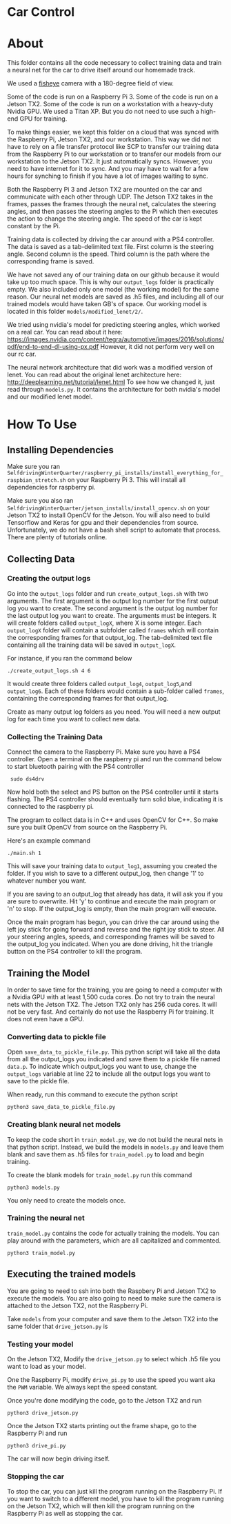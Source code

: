 # Car Control

# About
This folder contains all the code necessary to collect training data and train a neural net for the car to drive itself around our homemade track.

We used a [fisheye](https://www.amazon.com/gp/product/B01E8OWZM4/ref=oh_aui_detailpage_o01_s00?ie=UTF8&psc=1) camera with a 180-degree field of view.

Some of the code is run on a Raspberry Pi 3. Some of the code is run on a Jetson TX2. Some of the code is run on a workstation with a heavy-duty Nvidia GPU. We used a Titan XP. But you do not need to use such a high-end GPU for training.

To make things easier, we kept this folder on a cloud that was synced with the Raspberry Pi, Jetson TX2, and our workstation. This way we did not have to rely on a file transfer protocol like SCP to transfer our training data from the Raspberry Pi to our workstation or to transfer our models from our workstation to the Jetson TX2. It just automatically syncs. However, you need to have internet for it to sync. And you may have to wait for a few hours for synching to finish if you have a lot of images waiting to sync.

Both the Raspberry Pi 3 and Jetson TX2 are mounted on the car and communicate with each other through UDP. The Jetson TX2 takes in the frames, passes the frames through the neural net, calculates the steering angles, and then passes the steering angles to the Pi which then executes the action to change the steering angle. The speed of the car is kept constant by the Pi.

Training data is collected by driving the car around with a PS4 controller. The data is saved as a tab-delimited text file. First column is the steering angle. Second column is the speed. Third column is the path where the corresponding frame is saved.

We have not saved any of our training data on our github because it would take up too much space. This is why our `output_logs` folder is practically empty. We also included only one model (the working model) for the same reason. Our neural net models are saved as .h5 files, and including all of our trained models would have taken GB's of space. Our working model is located in this folder `models/modified_lenet/2/`.

We tried using nvidia's model for predicting steering angles, which worked on a real car. You can read about it here: https://images.nvidia.com/content/tegra/automotive/images/2016/solutions/pdf/end-to-end-dl-using-px.pdf However, it did not perform very well on our rc car.

The neural network architecture that did work was a modified version of lenet. You can read about the original lenet architecture here: http://deeplearning.net/tutorial/lenet.html To see how we changed it, just read through `models.py`. It contains the architecture for both nvidia's model and our modified lenet model.

# How To Use

## Installing Dependencies

Make sure you ran `SelfdrivingWinterQuarter/raspberry_pi_installs/install_everything_for_raspbian_stretch.sh` on your Raspberry Pi 3. This will install all dependencies for raspberry pi.

Make sure you also ran `SelfdrivingWinterQuarter/jetson_installs/install_opencv.sh` on your Jetson TX2 to install OpenCV for the Jetson. You will also need to build Tensorflow and Keras for gpu and their dependencies from source. Unfortunately, we do not have a bash shell script to automate that process. There are plenty of tutorials online.

## Collecting Data

### Creating the output logs

Go into the `output_logs` folder and run `create_output_logs.sh` with two arguments. The first argument is the output log number for the first output log you want to create. The second argument is the output log number for the last output log you want to create. The arguments must be integers. It will create folders called `output_logX`, where X is some integer. Each `output_logX` folder will contain a subfolder called `frames` which will contain the corresponding frames for that output_log. The tab-delimited text file containing all the training data will be saved in `output_logX`.

For instance, if you ran the command below
```
./create_output_logs.sh 4 6
```
It would create three folders called `output_log4`, `output_log5`,and `output_log6`. Each of these folders would contain a sub-folder called `frames`, containing the corresponding frames for that output_log.  

Create as many output log folders as you need. You will need a new output log for each time you want to collect new data.

### Collecting the Training Data

Connect the camera to the Raspberry Pi. Make sure you have a PS4 controller. Open a terminal on the raspberry pi and run the command below to start bluetooth pairing with the PS4 controller

```
 sudo ds4drv
```

Now hold both the select and PS button on the PS4 controller until it starts flashing. The PS4 controller should eventually turn solid blue, indicating it is connected to the raspberry pi.

The program to collect data is in C++ and uses OpenCV for C++. So make sure you built OpenCV from source on the Raspberry Pi.

Here's an example command

```
./main.sh 1
```
 This will save your training data to `output_log1`, assuming you created the folder. If you wish to save to a different output_log, then change '1' to whatever number you want.


 If you are saving to an output_log that already has data, it will ask you if you are sure to overwrite. Hit 'y' to continue and execute the main program or 'n' to stop. If the output_log is empty, then the main program will execute.

Once the main program has begun, you can drive the car around using the left joy stick for going forward and reverse and the right joy stick to steer. All your steering angles, speeds, and corresponding frames will be saved to the output_log you indicated. When you are done driving, hit the triangle button on the PS4 controller to kill the program.

## Training the Model

In order to save time for the training, you are going to need a computer with a Nvidia GPU with at least 1,500 cuda cores. Do not try to train the neural nets with the Jetson TX2. The Jetson TX2 only has 256 cuda cores. It will not be very fast. And certainly do not use the Raspberry Pi for training. It does not even have a GPU.

### Converting data to pickle file

Open `save_data_to_pickle_file.py`. This python script will take all the data from all the output_logs you indicated and save them to a pickle file named `data.p`. To indicate which output_logs you want to use, change the `output_logs` variable at line 22 to include all the output logs you want to save to the pickle file.

When ready, run this command to execute the python script
```
python3 save_data_to_pickle_file.py
```

### Creating blank neural net models
To keep the code short in `train_model.py`, we do not build the neural nets in that python script. Instead, we build the models in `models.py` and leave them blank and save them as .h5 files for `train_model.py` to load and begin training.

To create the blank models for `train_model.py` run this command
```
python3 models.py
```
You only need to create the models once.

### Training the neural net
`train_model.py` contains the code for actually training the models. You can play around with the parameters, which are all capitalized and commented.
```
python3 train_model.py
```

## Executing the trained models
You are going to need to ssh into both the Raspbery Pi and Jetson TX2 to execute the models. You are also going to need to make sure the camera is attached to the Jetson TX2, not the Raspberry Pi.

Take `models` from your computer and save them to the Jetson TX2 into the same folder that `drive_jetson.py` is

### Testing your model

On the Jetson TX2, Modify the `drive_jetson.py` to select which .h5 file you want to load as your model.

One the Raspberry Pi, modify `drive_pi.py` to use the speed you want aka the `PWM` variable. We always kept the speed constant.

Once you're done modifying the code, go to the Jetson TX2 and run
```
python3 drive_jetson.py
```
Once the Jetson TX2 starts printing out the frame shape, go to the Raspberry Pi and run
```
python3 drive_pi.py
```

The car will now begin driving itself.

### Stopping the car
To stop the car, you can just kill the program running on the Raspberry Pi. If you want to switch to a different model, you have to kill the program running on the Jetson TX2, which will then kill the program running on the Raspberry Pi as well as stopping the car.
